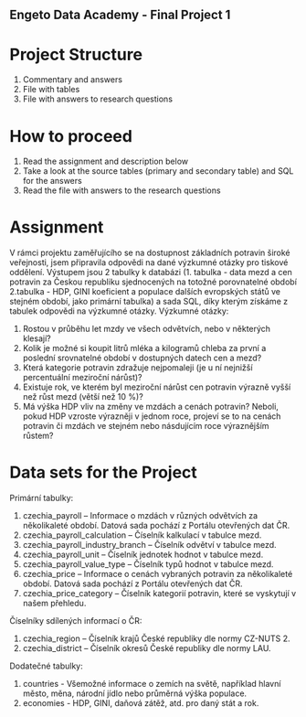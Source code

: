 Engeto Data Academy - Final Project 1
---

# Project Structure

1. Commentary and answers
2. File with tables
3. File with answers to research questions

# How to proceed
1. Read the assignment and description below
2. Take a look at the source tables (primary and secondary table) and SQL for the answers
3. Read the file with answers to the research questions

# Assignment
V rámci projektu zaměřujícího se na dostupnost základních potravin široké veřejnosti, jsem připravila odpovědi na dané výzkumné otázky pro tiskové oddělení. 
Výstupem jsou 2 tabulky k databázi (1. tabulka - data mezd a cen potravin za Českou republiku sjednocených na totožné porovnatelné období 2.tabulka - HDP, GINI koeficient a populace dalších evropských států ve stejném období, jako primární tabulka) a sada SQL, díky kterým získáme z tabulek odpovědi na výzkumné otázky.
Výzkumné otázky: 
1. Rostou v průběhu let mzdy ve všech odvětvích, nebo v některých klesají?
2. Kolik je možné si koupit litrů mléka a kilogramů chleba za první a poslední srovnatelné období v dostupných datech cen a mezd?
3. Která kategorie potravin zdražuje nejpomaleji (je u ní nejnižší percentuální meziroční nárůst)?
4. Existuje rok, ve kterém byl meziroční nárůst cen potravin výrazně vyšší než růst mezd (větší než 10 %)?
5. Má výška HDP vliv na změny ve mzdách a cenách potravin? Neboli, pokud HDP vzroste výrazněji v jednom roce, projeví se to na cenách potravin či mzdách ve stejném nebo násdujícím roce výraznějším růstem?

# Data sets for the Project
Primární tabulky:
1.	czechia_payroll – Informace o mzdách v různých odvětvích za několikaleté období. 
	Datová sada pochází z Portálu otevřených dat ČR.
2.	czechia_payroll_calculation – Číselník kalkulací v tabulce mezd.
3.	czechia_payroll_industry_branch – Číselník odvětví v tabulce mezd.
4.	czechia_payroll_unit – Číselník jednotek hodnot v tabulce mezd.
5.	czechia_payroll_value_type – Číselník typů hodnot v tabulce mezd.
6.	czechia_price – Informace o cenách vybraných potravin za několikaleté období. 
	Datová sada pochází z Portálu otevřených dat ČR.
7.	czechia_price_category – Číselník kategorií potravin, které se vyskytují v našem přehledu.

Číselníky sdílených informací o ČR:
1.	czechia_region – Číselník krajů České republiky dle normy CZ-NUTS 2.
2.	czechia_district – Číselník okresů České republiky dle normy LAU.

Dodatečné tabulky:
1.	countries - Všemožné informace o zemích na světě, například hlavní město, měna, 
	národní jídlo nebo průměrná výška populace.
2.	economies - HDP, GINI, daňová zátěž, atd. pro daný stát a rok.

